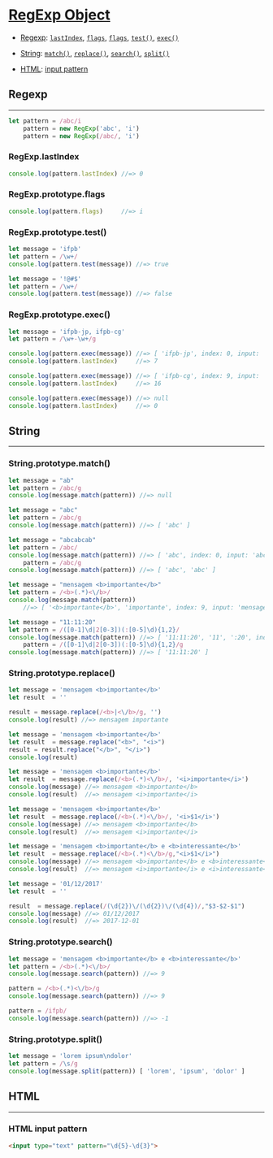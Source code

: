 # [RegExp Object](https://developer.mozilla.org/en-US/docs/Web/JavaScript/Reference/Global_Objects/RegExp)

* [Regexp](#Regexp): [`lastIndex`](#RegExp.lastIndex), [`flags`](#RegExp.prototype.flags), [`flags`](#RegExp.prototype.flags), [`test()`](#RegExp.prototype.test()), [`exec()`](#RegExp.prototype.exec())
* [String](#String): [`match()`](#String.prototype.match()), [`replace()`](#String.prototype.replace()), [`search()`](#String.prototype.search()), [`split()`](#String.prototype.split())

* [HTML](#HTML): [input pattern](#html-input-pattern)

## Regexp
---

```js
let pattern = /abc/i
    pattern = new RegExp('abc', 'i')
    pattern = new RegExp(/abc/, 'i')
```

### RegExp.lastIndex

```js
console.log(pattern.lastIndex) //=> 0
```

### RegExp.prototype.flags

```js
console.log(pattern.flags)     //=> i
```

### RegExp.prototype.test()

```js
let message = 'ifpb'
let pattern = /\w+/
console.log(pattern.test(message)) //=> true
```

```js
let message = '!@#$'
let pattern = /\w+/
console.log(pattern.test(message)) //=> false
```

### RegExp.prototype.exec()

```js
let message = 'ifpb-jp, ifpb-cg'
let pattern = /\w+-\w+/g

console.log(pattern.exec(message)) //=> [ 'ifpb-jp', index: 0, input: 'ifpb-jp, ifpb-cg' ]
console.log(pattern.lastIndex)     //=> 7

console.log(pattern.exec(message)) //=> [ 'ifpb-cg', index: 9, input: 'ifpb-jp, ifpb-cg' ]
console.log(pattern.lastIndex)     //=> 16

console.log(pattern.exec(message)) //=> null
console.log(pattern.lastIndex)     //=> 0
```

## String
---

### String.prototype.match()

```js
let message = "ab"
let pattern = /abc/g
console.log(message.match(pattern)) //=> null
```

```js
let message = "abc"
let pattern = /abc/g
console.log(message.match(pattern)) //=> [ 'abc' ]
```

```js
let message = "abcabcab"
let pattern = /abc/
console.log(message.match(pattern)) //=> [ 'abc', index: 0, input: 'abcabcab' ]
    pattern = /abc/g
console.log(message.match(pattern)) //=> [ 'abc', 'abc' ]
```

```js
let message = "mensagem <b>importante</b>"
let pattern = /<b>(.*)<\/b>/
console.log(message.match(pattern))
    //=> [ '<b>importante</b>', 'importante', index: 9, input: 'mensagem <b>importante</b>' ]
```

```js
let message = "11:11:20"
let pattern = /([0-1]\d|2[0-3])(:[0-5]\d){1,2}/
console.log(message.match(pattern)) //=> [ '11:11:20', '11', ':20', index: 0, input: '11:11:20' ]
    pattern = /([0-1]\d|2[0-3])(:[0-5]\d){1,2}/g
console.log(message.match(pattern)) //=> [ '11:11:20' ]
```

### String.prototype.replace()

```js
let message = 'mensagem <b>importante</b>'
let result  = ''

result = message.replace(/<b>|<\/b>/g, '')
console.log(result) //=> mensagem importante
```

```js
let message = 'mensagem <b>importante</b>'
let result  = message.replace("<b>", "<i>")
result = result.replace("</b>", "</i>")
console.log(result)
```

```js
let message = 'mensagem <b>importante</b>'
let result  = message.replace(/<b>(.*)<\/b>/, '<i>importante</i>')
console.log(message) //=> mensagem <b>importante</b>
console.log(result)  //=> mensagem <i>importante</i>
```

```js
let message = 'mensagem <b>importante</b>'
let result  = message.replace(/<b>(.*)<\/b>/, '<i>$1</i>')
console.log(message) //=> mensagem <b>importante</b>
console.log(result)  //=> mensagem <i>importante</i>
```

```js
let message = 'mensagem <b>importante</b> e <b>interessante</b>'
let result  = message.replace(/<b>(.*)<\/b>/g,"<i>$1</i>")
console.log(message) //=> mensagem <b>importante</b> e <b>interessante</b>
console.log(result)  //=> mensagem <i>importante</i> e <i>interessante</i>
```

```js
let message = '01/12/2017'
let result  = ''

result  = message.replace(/(\d{2})\/(\d{2})\/(\d{4})/,"$3-$2-$1")
console.log(message) //=> 01/12/2017
console.log(result)  //=> 2017-12-01
```

### String.prototype.search()

```js
let message = 'mensagem <b>importante</b> e <b>interessante</b>'
let pattern = /<b>(.*)<\/b>/
console.log(message.search(pattern)) //=> 9
```

```js
pattern = /<b>(.*)<\/b>/g
console.log(message.search(pattern)) //=> 9
```

```js
pattern = /ifpb/
console.log(message.search(pattern)) //=> -1
```

### String.prototype.split()

```js
let message = 'lorem ipsum\ndolor'
let pattern = /\s/g
console.log(message.split(pattern)) [ 'lorem', 'ipsum', 'dolor' ]
```

## HTML
---

### HTML input pattern

```html
<input type="text" pattern="\d{5}-\d{3}">
```
